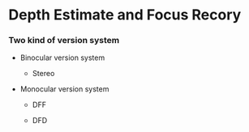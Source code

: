 # Depth Estimate and Focus Recory

### Two kind of version system

- Binocular version system

  - Stereo

- Monocular version system

  - DFF

  - DFD

  


